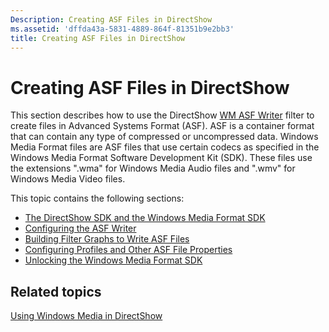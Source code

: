 ```yaml
---
Description: Creating ASF Files in DirectShow
ms.assetid: 'dffda43a-5831-4889-864f-81351b9e2bb3'
title: Creating ASF Files in DirectShow
---
```


# Creating ASF Files in DirectShow

This section describes how to use the DirectShow [WM ASF Writer](wm-asf-writer-filter.md) filter to create files in Advanced Systems Format (ASF). ASF is a container format that can contain any type of compressed or uncompressed data. Windows Media Format files are ASF files that use certain codecs as specified in the Windows Media Format Software Development Kit (SDK). These files use the extensions ".wma" for Windows Media Audio files and ".wmv" for Windows Media Video files.

This topic contains the following sections:

-   [The DirectShow SDK and the Windows Media Format SDK](the-directshow-sdk-and-the-windows-media-format-sdk.md)
-   [Configuring the ASF Writer](configuring-the-asf-writer.md)
-   [Building Filter Graphs to Write ASF Files](building-filter-graphs-to-write-asf-files.md)
-   [Configuring Profiles and Other ASF File Properties](configuring-profiles-and-other-asf-file-properties.md)
-   [Unlocking the Windows Media Format SDK](unlocking-the-windows-media-format-sdk.md)

## Related topics

<dl> <dt>

[Using Windows Media in DirectShow](using-windows-media-in-directshow.md)
</dt> </dl>

 

 



